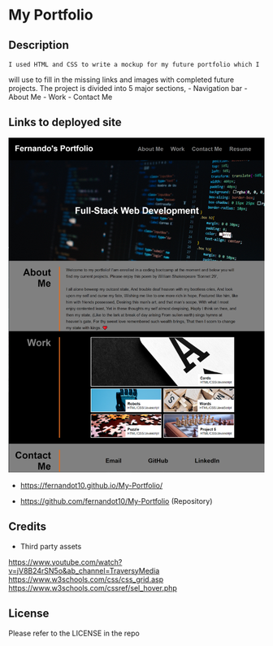 # My Portfolio

## Description

    I used HTML and CSS to write a mockup for my future portfolio which I 
will use to fill in the missing links and images with completed future 
projects. 
    The project is divided into 5 major sections,
    - Navigation bar
    - About Me
    - Work
    - Contact Me

## Links to deployed site

![Deployed Website](/assets/images/deployed-site.PNG)
- https://fernandot10.github.io/My-Portfolio/

- https://github.com/fernandot10/My-Portfolio (Repository)

## Credits

- Third party assets

https://www.youtube.com/watch?v=jV8B24rSN5o&ab_channel=TraversyMedia
https://www.w3schools.com/css/css_grid.asp
https://www.w3schools.com/cssref/sel_hover.php


## License

Please refer to the LICENSE in the repo 
